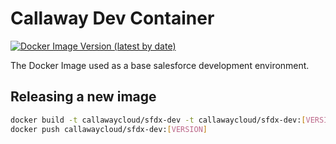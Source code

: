# Callaway Dev Container

[![Docker Image Version (latest by date)](https://img.shields.io/docker/v/callawaycloud/sfdx-dev?sort=date)](https://hub.docker.com/repository/docker/callawaycloud/sfdx-dev)

The Docker Image used as a base salesforce development environment.

## Releasing a new image

```bash
docker build -t callawaycloud/sfdx-dev -t callawaycloud/sfdx-dev:[VERSION] .
docker push callawaycloud/sfdx-dev:[VERSION]
```
